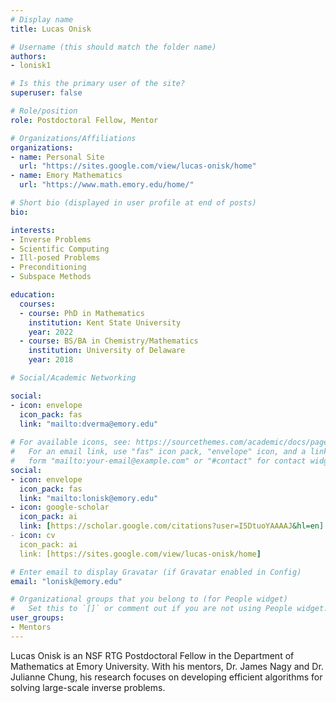 ```yaml
---
# Display name
title: Lucas Onisk

# Username (this should match the folder name)
authors:
- lonisk1

# Is this the primary user of the site?
superuser: false

# Role/position
role: Postdoctoral Fellow, Mentor

# Organizations/Affiliations
organizations:
- name: Personal Site
  url: "https://sites.google.com/view/lucas-onisk/home"
- name: Emory Mathematics
  url: "https://www.math.emory.edu/home/"

# Short bio (displayed in user profile at end of posts)
bio: 

interests:
- Inverse Problems
- Scientific Computing
- Ill-posed Problems
- Preconditioning
- Subspace Methods

education:
  courses:
  - course: PhD in Mathematics
    institution: Kent State University
    year: 2022
  - course: BS/BA in Chemistry/Mathematics
    institution: University of Delaware
    year: 2018

# Social/Academic Networking

social:
- icon: envelope
  icon_pack: fas
  link: "mailto:dverma@emory.edu"
  
# For available icons, see: https://sourcethemes.com/academic/docs/page-builder/#icons
#   For an email link, use "fas" icon pack, "envelope" icon, and a link in the
#   form "mailto:your-email@example.com" or "#contact" for contact widget.
social:
- icon: envelope
  icon_pack: fas
  link: "mailto:lonisk@emory.edu"
- icon: google-scholar
  icon_pack: ai
  link: [https://scholar.google.com/citations?user=I5DtuoYAAAAJ&hl=en]
- icon: cv
  icon_pack: ai
  link: [https://sites.google.com/view/lucas-onisk/home]

# Enter email to display Gravatar (if Gravatar enabled in Config)
email: "lonisk@emory.edu"

# Organizational groups that you belong to (for People widget)
#   Set this to `[]` or comment out if you are not using People widget.
user_groups:
- Mentors
---
```


Lucas Onisk is an NSF RTG Postdoctoral Fellow in the Department of Mathematics at Emory University. With his mentors, Dr. James Nagy and Dr. Julianne Chung, his research focuses on developing efficient algorithms for solving large-scale inverse problems.
